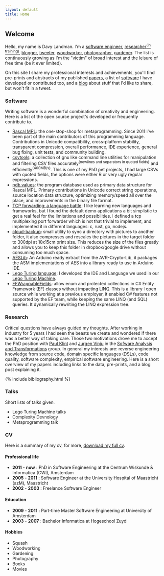 ```yaml
---
layout: default
title: Home
---
```


## Welcome

Hello, my name is Davy Landman. I'm a [software engineer](#software), [researcher<sup>(in training)</sup>](#research), [blogger](/blog/), [tweeter](https://www.twitter.com/DavyLandman), [woodworker](http://pinterest.com), [photographer](https://www.flickr.com/DavyLandman), [gardener](http://?). The list is continuously growing as I'm the "victim" of broad interest and the leisure of free time (be it ever limited).

On this site I share my professional interests and achievements, you'll find pre-prints and abstracts of my published [papers](#research), a list of [software](#software) I have developed or contributed too, and a [blog](/blog/) about stuff that I'd like to share, but won't fit in a tweet.

### Software

Writing software is a wonderful combination of creativity and engineering. Here is a list of the open source project's developed or frequently contribute to.

- [Rascal MPL](http://www.rascal-mpl.org/): the one-stop-shop for metaprogramming. Since 2011 I've been part of the main contributors of this programming language. Contributions in Unicode compatibility, cross-platform stability, transparent compression, overall performance, IDE experience, general bug fixing, unit tests, and community building.
- [csvtools](/software/csvtools/): a collection of gnu like command line utilities for manipulation and filtering CSV files accurately<sup>(newlines and separators in quoted fields)</sup> and efficiently<sup>(400MB/s)</sup>. This is one of my PhD pet projects, I had large CSVs with quoted fields, the options were either R or very ugly regular expressions.
- [pdb.values](https://www.github.com/cwi-swat/pdb.values/): the program database used as primary data structure for Rascal MPL. Primary contributions in Unicode correct string operations, source location data structure, optimizing memory/speed all over the place, and improvements in the binary file format.
- [TCP forwarding: a language battle](/software/tcp-forwarding-a-language-battle/): I like learning new languages and frameworks, but I found the default demo applications a bit simplistic to get a real feel for the limitations and possibilities. I defined a tcp multiplexing port forwarder which is not that trivial to implement, and implemented it in different languages: c, rust, go, nodejs.  
- [cloud-backup](https://github.com/DavyLandman/cloud-photo-backup): small utility to sync a directory with pictures to another folder, it also compresses and rescales the pictures in the target folder to 300dpi at 10x15cm print size. This reduces the size of the files greatly and allows you to keep this folder in dropbox/google drive without consuming too much space. 
- [AESLib](https://github.com/DavyLandman/AESLib): An Arduino ready extract from the AVR-Crypto-Lib, it packages the ASM implementations of AES into a library ready to use in Arduino IDE.
- [Lego Turing language](https://github.com/cwi-swat/TuringLEGO): I developed the IDE and Language we used in our [Lego Turing Machine](http://www.legoturingmachine.org).
- [EFWrappableFields](/software/efqueries/): allow enum and protected collections in C# Entity Framework (EF) classes without impacting LINQ. This is a library I open source while working at a previous employer, it enabled C# features not supported by the EF team, while keeping the same LINQ (and SQL) queries. It dynamically rewriting the LINQ expression tree.

### Research

Critical questions have always guided my thoughts. After working in industry for 5 years I had seen the beasts we create and wondered if there was a better way of taking care. Those two motivations drove me to accept the PhD position with [Paul Klint]() and [Jurgen Vinju]() in the [Sofware Analysis and Transformations](http://www.cwi.nl/swat/) group. In general my interests are: reverse engineering knowledge from source code, domain specific languages (DSLs), code quality, software complexity, empirical software engineering. Here is a short overview of my papers including links to the data, pre-prints, and a blog post explaining it.

{% include bibliography.html %}

### Talks

Short lists of talks given.

- Lego Turing Machine talks
- Complexity Devnology
- Metaprogramming talk

### CV

Here is a summary of my cv, for more, [download my full cv](/download/cv.pdf).

#### Professional life

- __2011__ - __now__ : PhD in Software Engineering at the Centrum Wiskunde & Informatica (CWI), Amsterdam
- __2005__ - __2011__ : Software Engineer at the University Hospital of Maastricht (azM), Maastricht
- __2002__ - __2003__ : Freelance Software Engineer

#### Education

- __2009__ - __2011__ : Part-time Master Software Engineering at University of Amsterdam
- __2003__ - __2007__ : Bachelor Informatica at Hogeschool Zuyd

#### Hobbies
- Squash
- Woodworking
- Gardening
- Photography
- Books
- Movies

